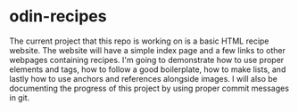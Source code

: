 # odin-recipes
The current project that this repo is working on is a basic HTML recipe website. The website will have a simple index page and a few links to other webpages containing recipes. I'm going to demonstrate how to use proper elements and tags, how to follow a good boilerplate, how to make lists, and lastly how to use anchors and references alongside images. I will also be documenting the progress of this project by using proper commit messages in git.